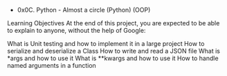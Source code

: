 * 0x0C. Python - Almost a circle
(Python)
(OOP)

Learning Objectives
At the end of this project, you are expected to be able to explain to anyone, without the help of Google:

What is Unit testing and how to implement it in a large project
How to serialize and deserialize a Class
How to write and read a JSON file
What is *args and how to use it
What is **kwargs and how to use it
How to handle named arguments in a function
